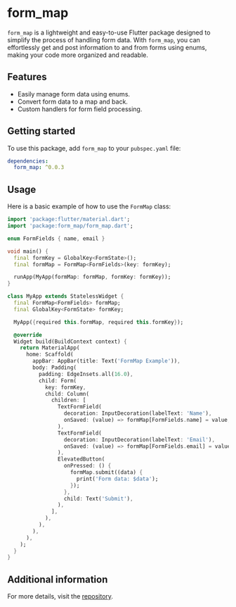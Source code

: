 # form_map

`form_map` is a lightweight and easy-to-use Flutter package designed to simplify the process of handling form data. With `form_map`, you can effortlessly get and post information to and from forms using enums, making your code more organized and readable.


## Features

- Easily manage form data using enums.
- Convert form data to a map and back.
- Custom handlers for form field processing.

## Getting started

To use this package, add `form_map` to your `pubspec.yaml` file:

```yaml
dependencies:
  form_map: ^0.0.3
```

## Usage

Here is a basic example of how to use the `FormMap` class:

```dart
import 'package:flutter/material.dart';
import 'package:form_map/form_map.dart';

enum FormFields { name, email }

void main() {
  final formKey = GlobalKey<FormState>();
  final formMap = FormMap<FormFields>(key: formKey);

  runApp(MyApp(formMap: formMap, formKey: formKey));
}

class MyApp extends StatelessWidget {
  final FormMap<FormFields> formMap;
  final GlobalKey<FormState> formKey;

  MyApp({required this.formMap, required this.formKey});

  @override
  Widget build(BuildContext context) {
    return MaterialApp(
      home: Scaffold(
        appBar: AppBar(title: Text('FormMap Example')),
        body: Padding(
          padding: EdgeInsets.all(16.0),
          child: Form(
            key: formKey,
            child: Column(
              children: [
                TextFormField(
                  decoration: InputDecoration(labelText: 'Name'),
                  onSaved: (value) => formMap[FormFields.name] = value,
                ),
                TextFormField(
                  decoration: InputDecoration(labelText: 'Email'),
                  onSaved: (value) => formMap[FormFields.email] = value,
                ),
                ElevatedButton(
                  onPressed: () {
                    formMap.submit((data) {
                      print('Form data: $data');
                    });
                  },
                  child: Text('Submit'),
                ),
              ],
            ),
          ),
        ),
      ),
    );
  }
}
```

## Additional information

For more details, visit the [repository](https://github.com/elnaddar/form_map).